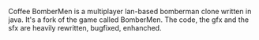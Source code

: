 Coffee BomberMen is a multiplayer lan-based bomberman clone written in java. It's a fork of the game called BomberMen. The code, the gfx and the sfx are heavily rewritten, bugfixed, enhanched.